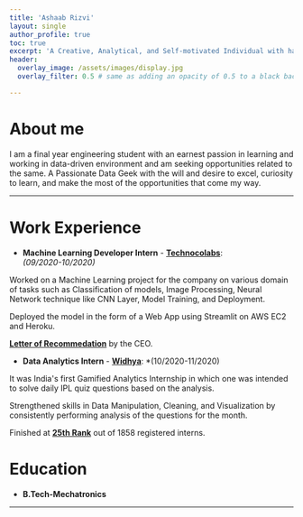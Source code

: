 ```yaml
---
title: 'Ashaab Rizvi'
layout: single
author_profile: true
toc: true
excerpt: 'A Creative, Analytical, and Self-motivated Individual with having a strong inclination towards learning and working in a data-driven environment.'
header:
  overlay_image: /assets/images/display.jpg
  overlay_filter: 0.5 # same as adding an opacity of 0.5 to a black background

---
```


# About me

I am a final year engineering student with an earnest passion in learning and working in data-driven environment and am seeking opportunities related to the same. A Passionate Data Geek with the will and desire to excel, curiosity to learn, and make the most of the opportunities that come my way.

---

# Work Experience

- **Machine Learning Developer Intern** - **[Technocolabs](https://technocolabs.tech/)**:  
*(09/2020-10/2020)*

Worked on a Machine Learning project for the company on various domain of tasks such as Classification of models, Image Processing, Neural Network technique like CNN Layer, Model Training, and Deployment. 

Deployed the model in the form of a Web App using Streamlit on AWS EC2 and Heroku.

**[Letter of Recommedation](https://drive.google.com/file/d/1_olNNOkbUSLH01Wm04pQnVGz-4FabXNk/view?usp=sharing)** by the CEO.

- **Data Analytics Intern** - **[Widhya](https://widhya.org/)**: 
*(10/2020-11/2020)

It was India's first Gamified Analytics Internship in which one was intended to solve daily IPL quiz questions based on the analysis.

Strengthened skills in Data Manipulation, Cleaning, and Visualization by consistently performing analysis of the questions for the month.

Finished at **[25th Rank](https://drive.google.com/file/d/1jYSbkAVfjxiYAW6b-Kg81RmTL4zdDw_k/view?usp=sharing)** out of 1858 registered interns.


# Education

- **B.Tech-Mechatronics**


---
